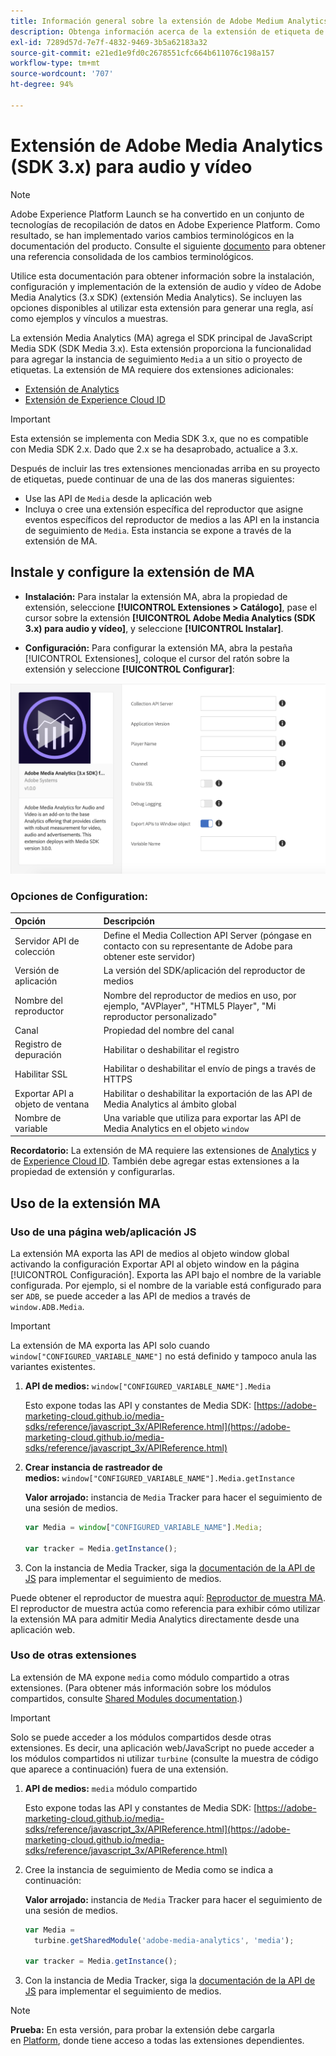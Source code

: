 ```yaml
---
title: Información general sobre la extensión de Adobe Medium Analytics (3.x SDK) para audio y vídeo
description: Obtenga información acerca de la extensión de etiqueta de Adobe Media Analytics (SDK 3.x) para audio y vídeo en Adobe Experience Platform.
exl-id: 7289d57d-7e7f-4832-9469-3b5a62183a32
source-git-commit: e21ed1e9fd0c2678551cfc664b611076c198a157
workflow-type: tm+mt
source-wordcount: '707'
ht-degree: 94%

---
```


# Extensión de Adobe Media Analytics (SDK 3.x) para audio y vídeo

>[!NOTE]
>
>Adobe Experience Platform Launch se ha convertido en un conjunto de tecnologías de recopilación de datos en Adobe Experience Platform. Como resultado, se han implementado varios cambios terminológicos en la documentación del producto. Consulte el siguiente [documento](../../../term-updates.md) para obtener una referencia consolidada de los cambios terminológicos.

Utilice esta documentación para obtener información sobre la instalación, configuración y implementación de la extensión de audio y vídeo de Adobe Media Analytics (3.x SDK) (extensión Media Analytics). Se incluyen las opciones disponibles al utilizar esta extensión para generar una regla, así como ejemplos y vínculos a muestras.

La extensión Media Analytics (MA) agrega el SDK principal de JavaScript Media SDK (SDK Media 3.x). Esta extensión proporciona la funcionalidad para agregar la instancia de seguimiento `Media` a un sitio o proyecto de etiquetas. La extensión de MA requiere dos extensiones adicionales:

* [Extensión de Analytics](../analytics/overview.md)
* [Extensión de Experience Cloud ID](../id-service/overview.md)

>[!IMPORTANT]
>
>Esta extensión se implementa con Media SDK 3.x, que no es compatible con Media SDK 2.x. Dado que 2.x se ha desaprobado, actualice a 3.x.

Después de incluir las tres extensiones mencionadas arriba en su proyecto de etiquetas, puede continuar de una de las dos maneras siguientes:

* Use las API de `Media` desde la aplicación web
* Incluya o cree una extensión específica del reproductor que asigne eventos específicos del reproductor de medios a las API en la instancia de seguimiento de `Media`. Esta instancia se expone a través de la extensión de MA.

## Instale y configure la extensión de MA

* **Instalación:** Para instalar la extensión MA, abra la propiedad de extensión, seleccione **[!UICONTROL Extensiones > Catálogo]**, pase el cursor sobre la extensión **[!UICONTROL Adobe Media Analytics (SDK 3.x) para audio y vídeo]**, y seleccione **[!UICONTROL Instalar]**.

* **Configuración:** Para configurar la extensión MA, abra la pestaña [!UICONTROL Extensiones], coloque el cursor del ratón sobre la extensión y seleccione **[!UICONTROL Configurar]**:

![Configuración de la extensión MA](../../../images/ext-ma-config.png)

### Opciones de Configuration:

| Opción | Descripción |
| :--- | :--- |
| Servidor API de colección | Define el Media Collection API Server (póngase en contacto con su representante de Adobe para obtener este servidor) |
| Versión de aplicación | La versión del SDK/aplicación del reproductor de medios |
| Nombre del reproductor | Nombre del reproductor de medios en uso, por ejemplo, &quot;AVPlayer&quot;, &quot;HTML5 Player&quot;, &quot;Mi reproductor personalizado&quot; |
| Canal | Propiedad del nombre del canal |
| Registro de depuración | Habilitar o deshabilitar el registro |
| Habilitar SSL | Habilitar o deshabilitar el envío de pings a través de HTTPS |
| Exportar API a objeto de ventana | Habilitar o deshabilitar la exportación de las API de Media Analytics al ámbito global |
| Nombre de variable | Una variable que utiliza para exportar las API de Media Analytics en el objeto `window` |

**Recordatorio:** La extensión de MA requiere las extensiones de [Analytics](../analytics/overview.md) y de [Experience Cloud ID](../id-service/overview.md). También debe agregar estas extensiones a la propiedad de extensión y configurarlas.

## Uso de la extensión MA

### Uso de una página web/aplicación JS

La extensión MA exporta las API de medios al objeto window global activando la configuración Exportar API al objeto window en la página [!UICONTROL Configuración]. Exporta las API bajo el nombre de la variable configurada. Por ejemplo, si el nombre de la variable está configurado para ser `ADB`, se puede acceder a las API de medios a través de `window.ADB.Media`.

>[!IMPORTANT]
>
>La extensión de MA exporta las API solo cuando `window["CONFIGURED_VARIABLE_NAME"]` no está definido y tampoco anula las variantes existentes.

1. **API de medios:** `window["CONFIGURED_VARIABLE_NAME"].Media`

   Esto expone todas las API y constantes de Media SDK: [https://adobe-marketing-cloud.github.io/media-sdks/reference/javascript_3x/APIReference.html](https://adobe-marketing-cloud.github.io/media-sdks/reference/javascript_3x/APIReference.html)

1. **Crear instancia de rastreador de medios:** `window["CONFIGURED_VARIABLE_NAME"].Media.getInstance`

   **Valor arrojado:** instancia de `Media` Tracker para hacer el seguimiento de una sesión de medios.

   ```javascript
   var Media = window["CONFIGURED_VARIABLE_NAME"].Media;
   
   var tracker = Media.getInstance();
   ```

1. Con la instancia de Media Tracker, siga la [documentación de la API de JS](https://adobe-marketing-cloud.github.io/media-sdks/reference/javascript_3x/index.html) para implementar el seguimiento de medios.

Puede obtener el reproductor de muestra aquí: [Reproductor de muestra MA](https://github.com/Adobe-Marketing-Cloud/media-sdks/tree/master/samples/launch/js/3.x). El reproductor de muestra actúa como referencia para exhibir cómo utilizar la extensión MA para admitir Media Analytics directamente desde una aplicación web.


### Uso de otras extensiones

La extensión de MA expone `media` como módulo compartido a otras extensiones. (Para obtener más información sobre los módulos compartidos, consulte [Shared Modules documentation](../../../extension-dev/web/shared.md).)

>[!IMPORTANT]
>
>Solo se puede acceder a los módulos compartidos desde otras extensiones. Es decir, una aplicación web/JavaScript no puede acceder a los módulos compartidos ni utilizar `turbine` (consulte la muestra de código que aparece a continuación) fuera de una extensión.

1. **API de medios:** `media` módulo compartido

   Esto expone todas las API y constantes de Media SDK: [https://adobe-marketing-cloud.github.io/media-sdks/reference/javascript_3x/APIReference.html](https://adobe-marketing-cloud.github.io/media-sdks/reference/javascript_3x/APIReference.html)

1. Cree la instancia de seguimiento de Media como se indica a continuación:

   **Valor arrojado:** instancia de `Media` Tracker para hacer el seguimiento de una sesión de medios.

   ```javascript
   var Media =
     turbine.getSharedModule('adobe-media-analytics', 'media');
   
   var tracker = Media.getInstance();
   ```

1. Con la instancia de Media Tracker, siga la [documentación de la API de JS](https://adobe-marketing-cloud.github.io/media-sdks/reference/javascript_3x/index.html) para implementar el seguimiento de medios.

>[!NOTE]
>
>**Prueba:** En esta versión, para probar la extensión debe cargarla en [Platform](../../../extension-dev/submit/upload-and-test.md), donde tiene acceso a todas las extensiones dependientes.

